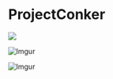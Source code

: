 # ProjectConker
![](https://media.discordapp.net/attachments/559588188528705550/620025424059039755/Screenshot_from_2019-09-07_17-39-06.png?width=1864&height=1242)

![Imgur](https://i.imgur.com/CsLfJYZ.png)

![Imgur](https://imgur.com/XuTOWsf.png)
